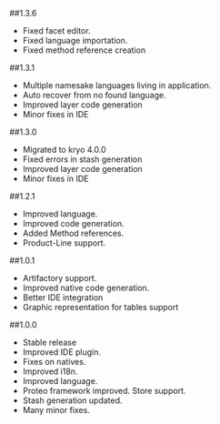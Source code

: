 ##1.3.6
-	Fixed facet editor.
-	Fixed language importation.
-	Fixed method reference creation

##1.3.1
-	Multiple namesake languages living in application.
-	Auto recover from no found language.
-	Improved layer code generation
-	Minor fixes in IDE

##1.3.0
-	Migrated to kryo 4.0.0
-	Fixed errors in stash generation
-	Improved layer code generation
-	Minor fixes in IDE

##1.2.1
-	Improved language.
-	Improved code generation.
-	Added Method references.
-	Product-Line support.

##1.0.1
-	Artifactory support.
-	Improved native code generation.
-	Better IDE integration
-	Graphic representation for tables support

##1.0.0
-   Stable release
-	Improved IDE plugin.
-	Fixes on natives.
-	Improved i18n.
-	Improved language.
-	Proteo framework improved. Store support.
-	Stash generation updated.
-	Many minor fixes.